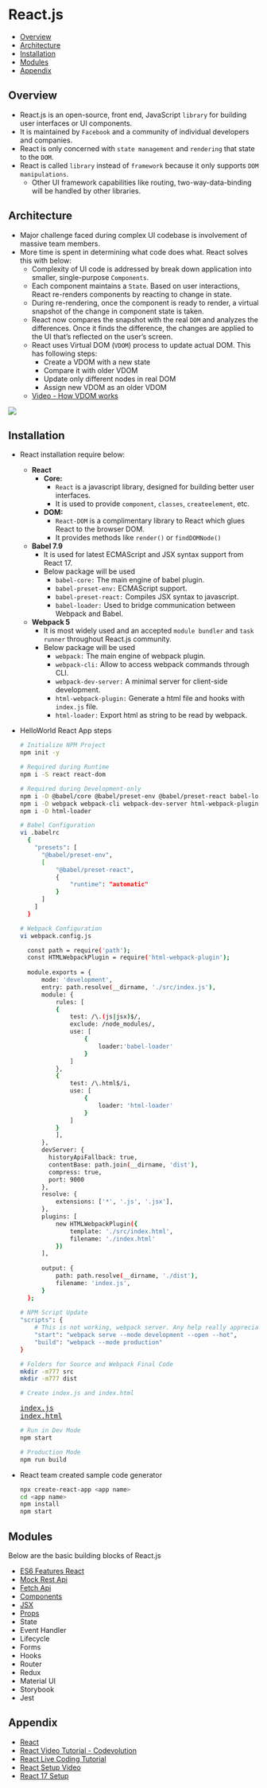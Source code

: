 # React.js

- [Overview](#overview)
- [Architecture](#architecture)
- [Installation](#installation)
- [Modules](#modules)
- [Appendix](#appendix)

## Overview
- React.js is an open-source, front end, JavaScript `library` for building user interfaces or UI components.
- It is maintained by `Facebook` and a community of individual developers and companies.
- React is only concerned with `state management` and `rendering` that state to the `DOM`. 
- React is called `library` instead of `framework` because it only supports `DOM manipulations`. 
  - Other UI framework capabilities like routing, two-way-data-binding will be handled by other libraries.

## Architecture
- Major challenge faced during complex UI codebase is involvement of massive team members.
- More time is spent in determining what code does what. React solves this with below:
    - Complexity of UI code is addressed by break down application into smaller, single-purpose `Components`.
    - Each component maintains a `State`. Based on user interactions, React re-renders components by reacting to change in state.
    - During re-rendering, once the component is ready to render, a virtual snapshot of the change in component state is taken.
    - React now compares the snapshot with the real `DOM` and analyzes the differences. Once it finds the difference, the changes are applied to the UI that’s reflected on the user’s screen. 
    - React uses Virtual DOM (`VDOM`) process to update actual DOM. This has following steps:
      - Create a VDOM with a new state
      - Compare it with older VDOM
      - Update only different nodes in real DOM
      - Assign new VDOM as an older VDOM
    - [Video - How VDOM works](https://www.youtube.com/watch?v=BYbgopx44vo)

![](./01-Images/01-ReactArchitecture.png)

## Installation
- React installation require below:
  - **React**
    - **Core:**
      - `React` is a javascript library, designed for building better user interfaces.
      - It is used to provide `component`, `classes`, `createelement`, etc.
    - **DOM:**
      - `React-DOM` is a complimentary library to React which glues React to the browser DOM.
      - It provides methods like `render()` or `findDOMNode()`
  - **Babel 7.9**
    - It is used for latest ECMAScript and JSX syntax support from React 17.
    - Below package will be used
      - `babel-core:` The main engine of babel plugin.
      - `babel-preset-env:` ECMAScript support.
      - `babel-preset-react:` Compiles JSX syntax to javascript.
      - `babel-loader:` Used to bridge communication between Webpack and Babel.
  - **Webpack 5**
    - It is most widely used and an accepted `module bundler` and `task runner` throughout React.js community.
    - Below package will be used
      - `webpack:` The main engine of webpack plugin.
      - `webpack-cli:` Allow to access webpack commands through CLI.
      - `webpack-dev-server:` A minimal server for client-side development.
      - `html-webpack-plugin:` Generate a html file and hooks with `index.js` file.
      - `html-loader:` Export html as string to be read by webpack.
- HelloWorld React App steps
  ```sh
  # Initialize NPM Project
  npm init -y

  # Required during Runtime
  npm i -S react react-dom

  # Required during Development-only
  npm i -D @babel/core @babel/preset-env @babel/preset-react babel-loader
  npm i -D webpack webpack-cli webpack-dev-server html-webpack-plugin
  npm i -D html-loader

  # Babel Configuration
  vi .babelrc
    {
      "presets": [
        "@babel/preset-env",
        [
            "@babel/preset-react",
            {
                "runtime": "automatic"
            }
        ]
      ]
    }

  # Webpack Configuration
  vi webpack.config.js

    const path = require('path');
    const HTMLWebpackPlugin = require('html-webpack-plugin');
    
    module.exports = {
        mode: 'development',
        entry: path.resolve(__dirname, './src/index.js'),
        module: {
            rules: [
            {
                test: /\.(js|jsx)$/,
                exclude: /node_modules/,
                use: [
                    {
                        loader:'babel-loader'
                    }
                ]
            },
            {
                test: /\.html$/i,
                use: [
                    {
                        loader: 'html-loader'
                    }
                ]
            }
            ],
        },
        devServer: {
          historyApiFallback: true,
          contentBase: path.join(__dirname, 'dist'),
          compress: true,
          port: 9000
        },
        resolve: {
            extensions: ['*', '.js', '.jsx'],
        },
        plugins: [
            new HTMLWebpackPlugin({
                template: './src/index.html',
                filename: './index.html'
            })
        ],
    
        output: {
            path: path.resolve(__dirname, './dist'),
            filename: 'index.js',
        }
    };
    
  # NPM Script Update
  "scripts": {
      # This is not working, webpack server. Any help really appreciated.
      "start": "webpack serve --mode development --open --hot",
      "build": "webpack --mode production"
  }   
  
  # Folders for Source and Webpack Final Code
  mkdir -m777 src
  mkdir -m777 dist

  # Create index.js and index.html
  ```
  <pre>
  <a href=./02-MyDev/01/HelloWorld/src/index.js>index.js</a>
  <a href=./02-MyDev/01/HelloWorld/src/index.html>index.html</a>
  </pre>
  
  
  ```sh
  # Run in Dev Mode
  npm start

  # Production Mode
  npm run build
  ```

- React team created sample code generator 
  ```sh
  npx create-react-app <app name>
  cd <app name>
  npm install
  npm start
  ```

## Modules
Below are the basic building blocks of React.js
- [ES6 Features React](./03-Modules/01-es6.md)
- [Mock Rest Api](./03-Modules/02-mock.md)
- [Fetch Api](./03-Modules/03-fetch.md)
- [Components](./03-Modules/04-components.md)
- [JSX](./03-Modules/05-jsx.md)
- [Props](./03-Modules/06-props.md)
- State
- Event Handler
- Lifecycle
- Forms
- Hooks
- Router
- Redux
- Material UI
- Storybook
- Jest

## Appendix
- [React](https://reactjs.org/)
- [React Video Tutorial - Codevolution](https://www.youtube.com/watch?v=QFaFIcGhPoM&list=PLC3y8-rFHvwgg3vaYJgHGnModB54rxOk3)
- [React Live Coding Tutorial](https://scrimba.com/learn/learnreact)
- [React Setup Video](https://www.youtube.com/watch?v=ihhPyqfdbjo&t=514s)
- [React 17 Setup](https://iamabhirupdatta.medium.com/setting-up-react-17-with-webpack-and-babel-part-1-e11b674a6102)
